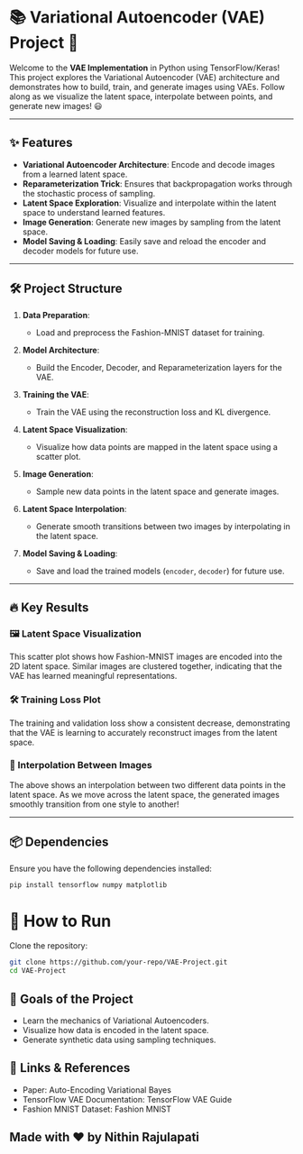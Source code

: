 # 📚 Variational Autoencoder (VAE) Project 🚀

Welcome to the **VAE Implementation** in Python using TensorFlow/Keras! This project explores the Variational Autoencoder (VAE) architecture and demonstrates how to build, train, and generate images using VAEs. Follow along as we visualize the latent space, interpolate between points, and generate new images! 😃

---

## ✨ Features
- **Variational Autoencoder Architecture**: Encode and decode images from a learned latent space.
- **Reparameterization Trick**: Ensures that backpropagation works through the stochastic process of sampling.
- **Latent Space Exploration**: Visualize and interpolate within the latent space to understand learned features.
- **Image Generation**: Generate new images by sampling from the latent space.
- **Model Saving & Loading**: Easily save and reload the encoder and decoder models for future use.

---

## 🛠️ Project Structure
1. **Data Preparation**:
   - Load and preprocess the Fashion-MNIST dataset for training.
   
2. **Model Architecture**:
   - Build the Encoder, Decoder, and Reparameterization layers for the VAE.
   
3. **Training the VAE**:
   - Train the VAE using the reconstruction loss and KL divergence.
   
4. **Latent Space Visualization**:
   - Visualize how data points are mapped in the latent space using a scatter plot.
   
5. **Image Generation**:
   - Sample new data points in the latent space and generate images.
   
6. **Latent Space Interpolation**:
   - Generate smooth transitions between two images by interpolating in the latent space.
   
7. **Model Saving & Loading**:
   - Save and load the trained models (`encoder`, `decoder`) for future use.

---

## 🔥 Key Results

### 🖼️ Latent Space Visualization

This scatter plot shows how Fashion-MNIST images are encoded into the 2D latent space. Similar images are clustered together, indicating that the VAE has learned meaningful representations.

### 🛠️ Training Loss Plot

The training and validation loss show a consistent decrease, demonstrating that the VAE is learning to accurately reconstruct images from the latent space.

### 🎨 Interpolation Between Images

The above shows an interpolation between two different data points in the latent space. As we move across the latent space, the generated images smoothly transition from one style to another!

---

## 📦 Dependencies

Ensure you have the following dependencies installed:

```bash
pip install tensorflow numpy matplotlib
```

# 💾 **How to Run**  
Clone the repository:  

```bash  
git clone https://github.com/your-repo/VAE-Project.git  
cd VAE-Project
```

## 🎯 Goals of the Project
- Learn the mechanics of Variational Autoencoders.
- Visualize how data is encoded in the latent space.
- Generate synthetic data using sampling techniques.

## 🔗 Links & References
- Paper: Auto-Encoding Variational Bayes
- TensorFlow VAE Documentation: TensorFlow VAE Guide
- Fashion MNIST Dataset: Fashion MNIST

## Made with ❤️ by Nithin Rajulapati

